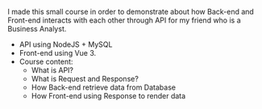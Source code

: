 I made this small course in order to demonstrate about how Back-end and Front-end interacts with each other through API for my friend who is a Business Analyst.

- API using NodeJS + MySQL
- Front-end using Vue 3.
- Course content:
  + What is API?
  + What is Request and Response?
  + How Back-end retrieve data from Database
  + How Front-end using Response to render data
